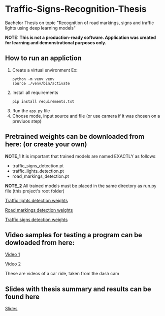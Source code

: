 # Traffic-Signs-Recognition-Thesis
Bachelor Thesis on topic "Recognition of road markings, signs and traffic lights using deep learning
models"

**NOTE: This is not a production-ready software. Application was created for learning and demonstrational purposes only.**

## How to run an appliction
1. Create a virtual environment
   Ex:
   ```
   python -m venv venv
   source ./venv/bin/activate
   ```
2. Install all requirements
   ```
   pip install requirements.txt
   ```
3. Run the `app.py` file
4. Choose mode, input source and file (or use camera if it was chosen on a previuos step)


## Pretrained weights can be downloaded from here: (or create your own)
**NOTE_1** It is important that trained models are named EXACTLY as follows:
- traffic_signs_detection.pt
- traffic_lights_detection.pt
- road_markings_detection.pt

**NOTE_2** All trained models must be placed in the same directory as run.py file (this project's root folder)

[Traffic lights detection weights](https://drive.google.com/file/d/1ccsdh-8xWb2ssh0HinSV2ZFCg9JNYNQ1/view?usp=sharing)

[Road markings detection weights](https://drive.google.com/file/d/105c5uk1tTuesqGvtwVaL4F6oULFVbvr8/view?usp=sharing)

[Traffic signs detection weights](https://drive.google.com/file/d/1qbJe1VnKKkSp310Z1XsDUne0x-ts3gzu/view?usp=sharing)

## Video samples for testing a program can be dowloaded from here:
[Video 1](https://drive.google.com/file/d/1h4i8aMbW6oxkmMn5o3X1QItseDrAv-LY/view?usp=sharing)

[Video 2](https://drive.google.com/file/d/1KMNORQLU8g_ebpmcwtU8s0GjF0ThTokG/view?usp=sharing)

These are videos of a car ride, taken from the dash cam

## Slides with thesis summary and results can be found here
[Slides](https://docs.google.com/presentation/d/1pMQQY7cBm3RffQktrgF4qcQP9Mjo5jGoYewDPrRqtn0/edit?usp=sharing)
